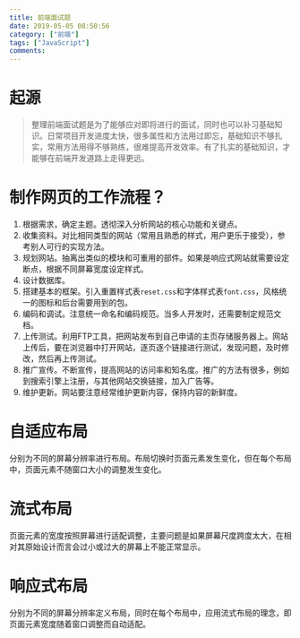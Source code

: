 ```yaml
---
title: 前端面试题
date: 2019-05-05 08:50:56
category: ["前端"]
tags: ["JavaScript"]
comments:
---
```


# 起源 #

> 整理前端面试题是为了能够应对即将进行的面试，同时也可以补习基础知识。日常项目开发进度太快，很多属性和方法用过即忘，基础知识不够扎实，常用方法用得不够熟练，很难提高开发效率。有了扎实的基础知识，才能够在前端开发道路上走得更远。

<!--more-->

# 制作网页的工作流程？ #

1. 根据需求，确定主题。透彻深入分析网站的核心功能和关键点。
2. 收集资料。对比相同类型的网站（常用且熟悉的样式，用户更乐于接受），参考别人可行的实现方法。
3. 规划网站。抽离出类似的模块和可重用的部件。如果是响应式网站就需要设定断点，根据不同屏幕宽度设定样式。
4. 设计数据库。
5. 搭建基本的框架。引入重置样式表`reset.css`和字体样式表`font.css`，风格统一的图标和后台需要用到的包。
6. 编码和调试。注意统一命名和编码规范。当多人开发时，还需要制定规范文档。
7. 上传测试。利用FTP工具，把网站发布到自己申请的主页存储服务器上。网站上传后，要在浏览器中打开网站，逐页逐个链接进行测试，发现问题，及时修改，然后再上传测试。
8. 推广宣传。不断宣传，提高网站的访问率和知名度。推广的方法有很多，例如到搜索引擎上注册，与其他网站交换链接，加入广告等。
9. 维护更新。网站要注意经常维护更新内容，保持内容的新鲜度。

# 自适应布局 #

分别为不同的屏幕分辨率进行布局。布局切换时页面元素发生变化，但在每个布局中，页面元素不随窗口大小的调整发生变化。

# 流式布局 #

页面元素的宽度按照屏幕进行适配调整，主要问题是如果屏幕尺度跨度太大，在相对其原始设计而言会过小或过大的屏幕上不能正常显示。

# 响应式布局 #

分别为不同的屏幕分辨率定义布局，同时在每个布局中，应用流式布局的理念，即页面元素宽度随着窗口调整而自动适配。